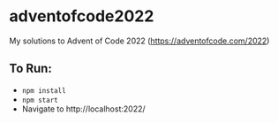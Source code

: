 # adventofcode2022
My solutions to Advent of Code 2022 (https://adventofcode.com/2022)

## To Run:
- `npm install`
- `npm start`
- Navigate to http://localhost:2022/
